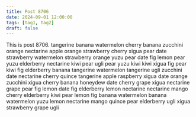```yaml
---
title: Post 8706
date: 2024-09-01 12:00:00
tags: [tag1, tag2]
draft: false
---
```

This is post 8706.
tangerine
banana
watermelon
cherry
banana
zucchini
orange
nectarine
apple
orange
strawberry
cherry
xigua
pear
date
strawberry
watermelon
strawberry
orange
yuzu
pear
date
fig
lemon
pear
yuzu
elderberry
nectarine
kiwi
pear
ugli
pear
yuzu
kiwi
kiwi
xigua
fig
pear
kiwi
fig
elderberry
banana
tangerine
watermelon
tangerine
ugli
zucchini
date
nectarine
cherry
quince
tangerine
apple
raspberry
xigua
date
orange
zucchini
xigua
cherry
banana
honeydew
date
cherry
grape
xigua
nectarine
grape
pear
fig
lemon
date
fig
elderberry
lemon
nectarine
nectarine
mango
cherry
elderberry
kiwi
pear
lemon
fig
banana
watermelon
banana
watermelon
yuzu
lemon
nectarine
mango
quince
pear
elderberry
ugli
xigua
strawberry
grape
ugli
